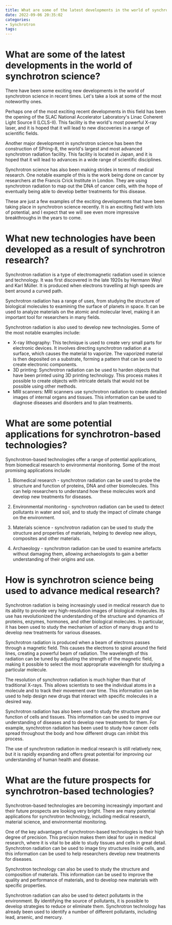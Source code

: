 ```yaml
---
title: What are some of the latest developments in the world of synchrotron science
date: 2022-09-06 20:35:02
categories:
- Synchrotron
tags:
---
```



#  What are some of the latest developments in the world of synchrotron science?

There have been some exciting new developments in the world of synchrotron science in recent times. Let's take a look at some of the most noteworthy ones.

Perhaps one of the most exciting recent developments in this field has been the opening of the SLAC National Accelerator Laboratory's Linac Coherent Light Source II (LCLS-II). This facility is the world's most powerful X-ray laser, and it is hoped that it will lead to new discoveries in a range of scientific fields.

Another major development in synchrotron science has been the construction of SPring-8, the world's largest and most advanced synchrotron radiation facility. This facility is located in Japan, and it is hoped that it will lead to advances in a wide range of scientific disciplines.

Synchrotron science has also been making strides in terms of medical research. One notable example of this is the work being done on cancer by researchers at the Francis Crick Institute in London. They are using synchrotron radiation to map out the DNA of cancer cells, with the hope of eventually being able to develop better treatments for this disease.

These are just a few examples of the exciting developments that have been taking place in synchrotron science recently. It is an exciting field with lots of potential, and I expect that we will see even more impressive breakthroughs in the years to come.

#  What new technologies have been developed as a result of synchrotron research?

Synchrotron radiation is a type of electromagnetic radiation used in science and technology. It was first discovered in the late 1920s by Hermann Weyl and Karl Müller. It is produced when electrons travelling at high speeds are bent around a curved path.

Synchrotron radiation has a range of uses, from studying the structure of biological molecules to examining the surface of planets in space. It can be used to analyze materials on the atomic and molecular level, making it an important tool for researchers in many fields.

Synchrotron radiation is also used to develop new technologies. Some of the most notable examples include: 

- X-ray lithography: This technique is used to create very small parts for electronic devices. It involves directing synchrotron radiation at a surface, which causes the material to vaporize. The vaporized material is then deposited on a substrate, forming a pattern that can be used to create electronic components.
- 3D printing: Synchrotron radiation can be used to harden objects that have been printed using 3D printing technology. This process makes it possible to create objects with intricate details that would not be possible using other methods. 
- MRI scanners: MRI scanners use synchrotron radiation to create detailed images of internal organs and tissues. This information can be used to diagnose diseases and disorders and to plan treatments.

#  What are some potential applications for synchrotron-based technologies?

Synchrotron-based technologies offer a range of potential applications, from biomedical research to environmental monitoring. Some of the most promising applications include:

1. Biomedical research - synchrotron radiation can be used to probe the structure and function of proteins, DNA and other biomolecules. This can help researchers to understand how these molecules work and develop new treatments for diseases.

2. Environmental monitoring - synchrotron radiation can be used to detect pollutants in water and soil, and to study the impact of climate change on the environment.

3. Materials science - synchrotron radiation can be used to study the structure and properties of materials, helping to develop new alloys, composites and other materials.

4. Archaeology - synchrotron radiation can be used to examine artefacts without damaging them, allowing archaeologists to gain a better understanding of their origins and use.

#  How is synchrotron science being used to advance medical research?

Synchrotron radiation is being increasingly used in medical research due to its ability to provide very high-resolution images of biological molecules. Its use has revolutionized the understanding of the structure and dynamics of proteins, enzymes, hormones, and other biological molecules. In particular, it has been used to study the mechanism of action of many drugs and to develop new treatments for various diseases.

Synchrotron radiation is produced when a beam of electrons passes through a magnetic field. This causes the electrons to spiral around the field lines, creating a powerful beam of radiation. The wavelength of this radiation can be tuned by adjusting the strength of the magnetic field, making it possible to select the most appropriate wavelength for studying a particular molecule.

The resolution of synchrotron radiation is much higher than that of traditional X-rays. This allows scientists to see the individual atoms in a molecule and to track their movement over time. This information can be used to help design new drugs that interact with specific molecules in a desired way.

Synchrotron radiation has also been used to study the structure and function of cells and tissues. This information can be used to improve our understanding of diseases and to develop new treatments for them. For example, synchrotron radiation has been used to study how cancer cells spread throughout the body and how different drugs can inhibit this process.

The use of synchrotron radiation in medical research is still relatively new, but it is rapidly expanding and offers great potential for improving our understanding of human health and disease.

#  What are the future prospects for synchrotron-based technologies?

Synchrotron-based technologies are becoming increasingly important and their future prospects are looking very bright. There are many potential applications for synchrotron technology, including medical research, material science, and environmental monitoring.

One of the key advantages of synchrotron-based technologies is their high degree of precision. This precision makes them ideal for use in medical research, where it is vital to be able to study tissues and cells in great detail. Synchrotron radiation can be used to image tiny structures inside cells, and this information can be used to help researchers develop new treatments for diseases.

Synchrotron technology can also be used to study the structure and composition of materials. This information can be used to improve the quality and performance of materials, and to develop new materials with specific properties.

Synchrotron radiation can also be used to detect pollutants in the environment. By identifying the source of pollutants, it is possible to develop strategies to reduce or eliminate them. Synchrotron technology has already been used to identify a number of different pollutants, including lead, arsenic, and mercury.
